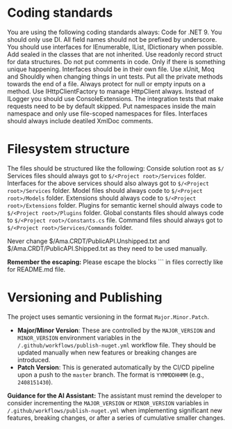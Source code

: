 # Coding standards

You are using the following coding standards always:
Code for .NET 9.
You should only use DI.
All field names should not be prefixed by underscore.
You should use interfaces for IEnumerable, IList, IDictionary when possible.
Add sealed in the classes that are not inherited.
Use readonly record struct for data structures.
Do not put comments in code. Only if there is something unique happening.
Interfaces should be in their own file.
Use xUnit, Moq and Shouldly when changing things in unt tests.
Put all the private methods towards the end of a file.
Always protect for null or empty inputs on a method.
Use IHttpClientFactory to manage HttpClient always.
Instead of ILogger you should use ConsoleExtensions.
The integration tests that make requests need to be by default skipped.
Put namespaces inside the main namespace and only use file-scoped namespaces for files.
Interfaces should always include deatiled XmlDoc comments.

# Filesystem structure

The files should be structured like the following:
Conside solution root as `$/`
Services files should always got to `$/<Project root>/Services` folder.
Interfaces for the above services should also always got to `$/<Project root>/Services` folder.
Model files should always code to `$/<Project root>/Models` folder.
Extensions should always code to `$/<Project root>/Extensions` folder.
Plugins for semantic kernel should always code to `$/<Project root>/Plugins` folder.
Global constants files should always code to `$/<Project root>/Constants.cs` file.
Command files should always got to `$/<Project root>/Services/Commands` folder.

Never change $/Ama.CRDT/PublicAPI.Unshipped.txt and $/Ama.CRDT/PublicAPI.Shipped.txt as they need to be used manually.

 **Remember the escaping:** Please escape the blocks ``` in files correctly like for README.md file.

# Versioning and Publishing
The project uses semantic versioning in the format `Major.Minor.Patch`.

- **Major/Minor Version**: These are controlled by the `MAJOR_VERSION` and `MINOR_VERSION` environment variables in the `/.github/workflows/publish-nuget.yml` workflow file. They should be updated manually when new features or breaking changes are introduced.
- **Patch Version**: This is generated automatically by the CI/CD pipeline upon a push to the `master` branch. The format is `YYMMDDHHMM` (e.g., `2408151430`).

**Guidance for the AI Assistant:** The assistant must remind the developer to consider incrementing the `MAJOR_VERSION` or `MINOR_VERSION` variables in `/.github/workflows/publish-nuget.yml` when implementing significant new features, breaking changes, or after a series of cumulative smaller changes.